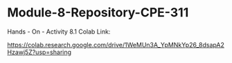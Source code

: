# Module-8-Repository-CPE-311

Hands - On - Activity 8.1 Colab Link:

https://colab.research.google.com/drive/1WeMUn3A_YpMNkYp26_8dsapA2Hzawj5Z?usp=sharing
